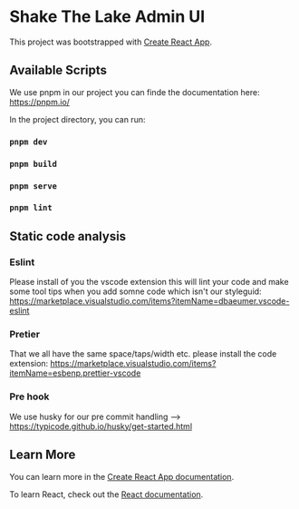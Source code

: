 # Shake The Lake Admin UI 

This project was bootstrapped with [Create React App](https://github.com/facebook/create-react-app).

## Available Scripts

We use pnpm in our project you can finde the documentation here: https://pnpm.io/ 

In the project directory, you can run:

### `pnpm dev`
### `pnpm build`
### `pnpm serve`
### `pnpm lint`

## Static code analysis

### Eslint

Please install of you the vscode extension this will lint your code and make some tool tips when you add somne code which isn't our styleguid: https://marketplace.visualstudio.com/items?itemName=dbaeumer.vscode-eslint 

### Pretier
That we all have the same space/taps/width etc. please install the code extension: https://marketplace.visualstudio.com/items?itemName=esbenp.prettier-vscode

### Pre hook

We use husky for our pre commit handling --> https://typicode.github.io/husky/get-started.html

## Learn More

You can learn more in the [Create React App documentation](https://facebook.github.io/create-react-app/docs/getting-started).

To learn React, check out the [React documentation](https://reactjs.org/).
